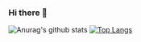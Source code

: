 ### Hi there 👋

<!--[![Anurag's github stats](https://github-readme-stats.vercel.app/api?username=Willis-zzx)](https://github.com/anuraghazra/github-readme-stats)-->
![Anurag's github stats](https://github-readme-stats.vercel.app/api?username=Willis-zzx&theme=dark&show_icons=true)
[![Top Langs](https://github-readme-stats.vercel.app/api/top-langs/?username=Willis-zzx&layout=compact)](https://github.com/anuraghazra/github-readme-stats)
<!--
**Willis-zzx/Willis-zzx** is a ✨ _special_ ✨ repository because its `README.md` (this file) appears on your GitHub profile.

Here are some ideas to get you started:

- 🔭 I’m currently working on ...
- 🌱 I’m currently learning ...
- 👯 I’m looking to collaborate on ...
- 🤔 I’m looking for help with ...
- 💬 Ask me about ...
- 📫 How to reach me: ...
- 😄 Pronouns: ...
- ⚡ Fun fact: ...
-->
